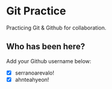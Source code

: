 # Git Practice

Practicing Git &amp; Github for collaboration.

## Who has been here?

Add your Github username below:

- [x] serranoarevalo!
- [x] ahnteahyeon!

